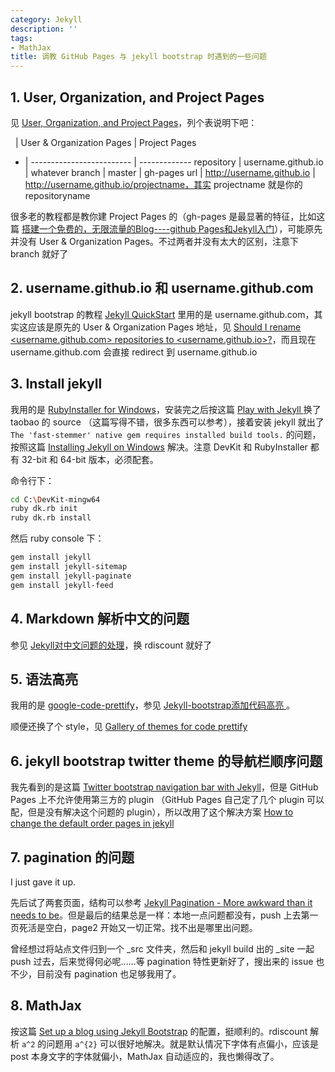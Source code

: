 ```yaml
---
category: Jekyll
description: ''
tags:
- MathJax
title: 调教 GitHub Pages 与 jekyll bootstrap 时遇到的一些问题
---
```


## 1. User, Organization, and Project Pages

见 [User, Organization, and Project Pages](https://help.github.com/articles/user-organization-and-project-pages)，列个表说明下吧：

   | User & Organization Pages | Project Pages
- | ------------------------- | -------------
repository | username.github.io | whatever
branch | master | gh-pages
url | http://username.github.io | http://username.github.io/projectname，其实 projectname 就是你的 repositoryname

很多老的教程都是教你建 Project Pages 的（gh-pages 是最显著的特征，比如这篇 [搭建一个免费的，无限流量的Blog----github Pages和Jekyll入门](http://www.ruanyifeng.com/blog/2012/08/blogging_with_jekyll.html)），可能原先并没有 User & Organization Pages。不过两者并没有太大的区别，注意下 branch 就好了


## 2. username.github.io 和 username.github.com

jekyll bootstrap 的教程 [Jekyll QuickStart](http://jekyllbootstrap.com/usage/jekyll-quick-start.html) 里用的是 username.github.com，其实这应该是原先的 User & Organization Pages 地址，见 [Should I rename <username.github.com> repositories to <username.github.io>?](https://help.github.com/articles/should-i-rename-username-github-com-repositories-to-username-github-io)，而且现在 username.github.com 会直接 redirect 到 username.github.io


## 3. Install jekyll

我用的是 [RubyInstaller for Windows](http://rubyinstaller.org)，安装完之后按这篇 [Play with Jekyll ](http://blog.skydark.info/programming/2012/03/23/play-with-jekyll) 换了 taobao 的 source （这篇写得不错，很多东西可以参考），接着安装 jekyll 就出了 `The 'fast-stemmer' native gem requires installed build tools.` 的问题，按照这篇 [Installing Jekyll on Windows](http://treehouse.github.io/installation-guides/windows/jekyll-windows.html) 解决。注意 DevKit 和 RubyInstaller 都有 32-bit 和 64-bit 版本，必须配套。

命令行下：

```bash
cd C:\DevKit-mingw64
ruby dk.rb init
ruby dk.rb install
```

然后 ruby console 下：

```bash
gem install jekyll
gem install jekyll-sitemap
gem install jekyll-paginate
gem install jekyll-feed
```


## 4. Markdown 解析中文的问题

参见 [Jekyll对中文问题的处理](http://nepshi.com/2012-10-08/chinese-characters-in-jekyll)，换 rdiscount 就好了


## 5. 语法高亮

我用的是 [google-code-prettify](https://code.google.com/p/google-code-prettify/wiki/GettingStarted)，参见 [Jekyll-bootstrap添加代码高亮 ](http://jesusjzp.github.io/blog/2013/08/17/jekyll-bootstrap-code-highlighting)。  

顺便还换了个 style，见 [Gallery of themes for code prettify](http://google-code-prettify.googlecode.com/svn/trunk/styles/index.html)


## 6. jekyll bootstrap twitter theme 的导航栏顺序问题

我先看到的是这篇 [Twitter bootstrap navigation bar with Jekyll](http://steve0hh.wordpress.com/2013/03/29/twitter-bootstrap-navigation-bar-with-jekyll)，但是 GitHub Pages 上不允许使用第三方的 plugin （GitHub Pages 自己定了几个 plugin 可以配，但是没有解决这个问题的 plugin），所以改用了这个解决方案 [How to change the default order pages in jekyll](http://stackoverflow.com/a/16625558)


## 7. pagination 的问题

I just gave it up.

先后试了两套页面，结构可以参考 [Jekyll Pagination - More awkward than it needs to be](http://patrick-mckinley.com/tech/jekyll-pagination.html)。但是最后的结果总是一样：本地一点问题都没有，push 上去第一页死活是空白，page2 开始又一切正常。找不出是哪里出问题。  

曾经想过将站点文件归到一个 \_src 文件夹，然后和 jekyll build 出的 \_site 一起 push 过去，后来觉得何必呢……等 pagination 特性更新好了，搜出来的 issue 也不少，目前没有 pagination 也足够我用了。


## 8. MathJax

按这篇 [Set up a blog using Jekyll Bootstrap](http://blog.jincan.info/web/2013/05/04/set-up-a-blog-using-jekyll-bootstrap/#latex-support) 的配置，挺顺利的。rdiscount 解析 `a^2` 的问题用 `a^{2}` 可以很好地解决。就是默认情况下字体有点偏小，应该是 post 本身文字的字体就偏小，MathJax 自动适应的，我也懒得改了。